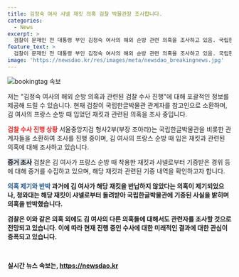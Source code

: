 ```yaml
---
title: 김정숙 여사 샤넬 재킷 의혹 검찰 박물관장 조사합니다.
categories:
  - News
excerpt: >
  검찰이 문재인 전 대통령 부인 김정숙 여사의 해외 순방 관련 의혹을 조사하고 있음. 국립한글박물관 관계자를 참고인으로 소환해 관련 사안을 조사 중. 김 여사가 프랑스 순방 때 입은 샤넬 재킷 기증과 관련해 의혹이 제기되었고, 샤넬은 별도 재킷을 제작해 기증했다고 밝혔음. 김 여사에 대한 국고손실, 횡령, 사기 등의 혐의 고발과 관련하여 검찰이 추가 조사를 예정하고 있음.
feature_text: >
  검찰이 문재인 전 대통령 부인 김정숙 여사의 해외 순방 관련 의혹을 조사하고 있음. 국립한글박물관 관계자를 참고인으로 소환해 관련 사안을 조사 중. 김 여사가 프랑스 순방 때 입은 샤넬 재킷 기증과 관련해 의혹이 제기되었고, 샤넬은 별도 재킷을 제작해 기증했다고 밝혔음. 김 여사에 대한 국고손실, 횡령, 사기 등의 혐의 고발과 관련하여 검찰이 추가 조사를 예정하고 있음.
image: 'https://newsdao.kr/res/images/meta/newsdao_breakingnews.jpg'
---
```


<p><img src="https://newsdao.kr/res/images/meta/newsdao_breakingnews.jpg" alt="bookingtag 속보" /></p>

<p>저는 "김정숙 여사의 해외 순방 의혹과 관련된 검찰 수사 진행"에 대해 포괄적인 정보를 제공해 드릴 수 있습니다. 현재 검찰이 국립한글박물관 관계자를 참고인으로 소환하며, 김 여사의 프랑스 순방 때 입었던 재킷과 관련된 의혹을 조사 중입니다.</p>

<p><b><span style="color: #ee2323;">검찰 수사 진행 상황</span></b>
서울중앙지검 형사2부(부장 조아라)는 국립한글박물관을 비롯한 관계자들을 소환하여 조사를 진행 중이며, 김 여사의 프랑스 순방 때 입은 재킷과 관련된 의혹에 대해 조사하고 있습니다.</p>

<p><b><span style="background-color: #21538527;">증거 조사</span></b>
검찰은 김 여사가 프랑스 순방 때 착용한 재킷과 샤넬로부터 기증받은 경위 등에 대해 증거를 수집하고 있으며, 해당 재킷과 관련된 기증 내역을 확인하고자 합니다.</p>

<p><b><span style="color: #1a5490;">의혹 제기와 반박</span><b>
과거에 김 여사가 해당 재킷을 반납하지 않았다는 의혹이 제기되었으나, 청와대는 해당 재킷이 샤넬로부터 돌려받아 국립한글박물관에 기증된 사실을 밝히며 의혹을 반박했습니다.</p>

<p>검찰은 이와 같은 의혹 외에도 김 여사의 다른 의혹들에 대해서도 관련자를 조사할 것으로 전망되고 있습니다. 이에 따라 현재 진행 중인 수사에 대한 미래적인 결과에 대한 관심이 증폭되고 있습니다.</p>

<p data-ke-size="size16">&nbsp;</p>
실시간 뉴스 속보는, <a href="https://newsdao.kr" rel="dofollow">https://newsdao.kr</a>


